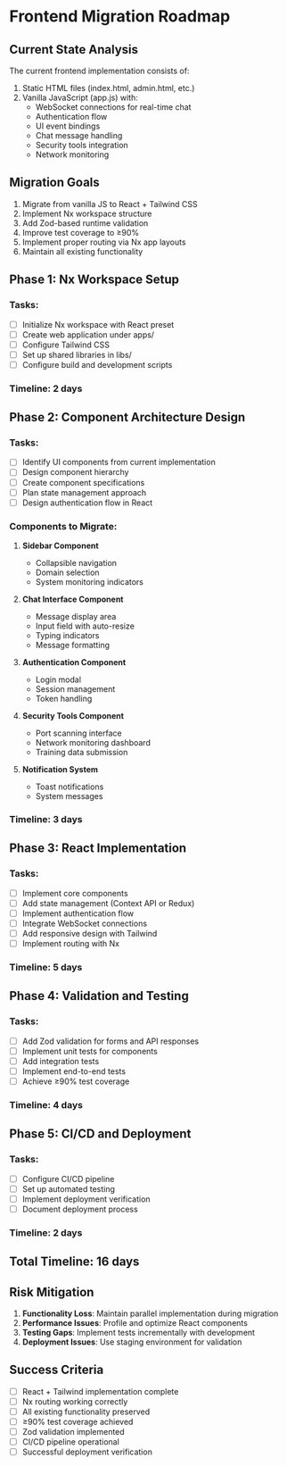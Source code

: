 # Frontend Migration Roadmap

## Current State Analysis

The current frontend implementation consists of:
1. Static HTML files (index.html, admin.html, etc.)
2. Vanilla JavaScript (app.js) with:
   - WebSocket connections for real-time chat
   - Authentication flow
   - UI event bindings
   - Chat message handling
   - Security tools integration
   - Network monitoring

## Migration Goals

1. Migrate from vanilla JS to React + Tailwind CSS
2. Implement Nx workspace structure
3. Add Zod-based runtime validation
4. Improve test coverage to ≥90%
5. Implement proper routing via Nx app layouts
6. Maintain all existing functionality

## Phase 1: Nx Workspace Setup

### Tasks:
- [ ] Initialize Nx workspace with React preset
- [ ] Create web application under apps/
- [ ] Configure Tailwind CSS
- [ ] Set up shared libraries in libs/
- [ ] Configure build and development scripts

### Timeline: 2 days

## Phase 2: Component Architecture Design

### Tasks:
- [ ] Identify UI components from current implementation
- [ ] Design component hierarchy
- [ ] Create component specifications
- [ ] Plan state management approach
- [ ] Design authentication flow in React

### Components to Migrate:
1. **Sidebar Component**
   - Collapsible navigation
   - Domain selection
   - System monitoring indicators

2. **Chat Interface Component**
   - Message display area
   - Input field with auto-resize
   - Typing indicators
   - Message formatting

3. **Authentication Component**
   - Login modal
   - Session management
   - Token handling

4. **Security Tools Component**
   - Port scanning interface
   - Network monitoring dashboard
   - Training data submission

5. **Notification System**
   - Toast notifications
   - System messages

### Timeline: 3 days

## Phase 3: React Implementation

### Tasks:
- [ ] Implement core components
- [ ] Add state management (Context API or Redux)
- [ ] Implement authentication flow
- [ ] Integrate WebSocket connections
- [ ] Add responsive design with Tailwind
- [ ] Implement routing with Nx

### Timeline: 5 days

## Phase 4: Validation and Testing

### Tasks:
- [ ] Add Zod validation for forms and API responses
- [ ] Implement unit tests for components
- [ ] Add integration tests
- [ ] Implement end-to-end tests
- [ ] Achieve ≥90% test coverage

### Timeline: 4 days

## Phase 5: CI/CD and Deployment

### Tasks:
- [ ] Configure CI/CD pipeline
- [ ] Set up automated testing
- [ ] Implement deployment verification
- [ ] Document deployment process

### Timeline: 2 days

## Total Timeline: 16 days

## Risk Mitigation

1. **Functionality Loss**: Maintain parallel implementation during migration
2. **Performance Issues**: Profile and optimize React components
3. **Testing Gaps**: Implement tests incrementally with development
4. **Deployment Issues**: Use staging environment for validation

## Success Criteria

- [ ] React + Tailwind implementation complete
- [ ] Nx routing working correctly
- [ ] All existing functionality preserved
- [ ] ≥90% test coverage achieved
- [ ] Zod validation implemented
- [ ] CI/CD pipeline operational
- [ ] Successful deployment verification
